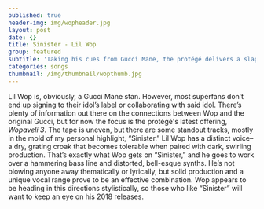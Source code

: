 ```yaml
---
published: true
header-img: img/wopheader.jpg
layout: post
date: {}
title: Sinister - Lil Wop
group: featured
subtitle: 'Taking his cues from Gucci Mane, the protégé delivers a slapper'
categories: songs
thumbnail: /img/thumbnail/wopthumb.jpg
---
```

<p class="p1">Lil Wop is, obviously, a Gucci Mane stan. However, most superfans don&rsquo;t end up signing to their idol&rsquo;s label or collaborating with said idol. There&rsquo;s plenty of information out there on the connections between Wop and the original Gucci, but for now the focus is the prot&eacute;g&eacute;'s latest offering, <em>Wopaveli 3</em>. The tape is uneven, but there are some standout tracks, mostly in the mold of my personal highlight, &ldquo;Sinister.&rdquo; Lil Wop has a distinct voice&ndash;a dry, grating croak that becomes tolerable when paired with dark, swirling production. That&rsquo;s exactly what Wop gets on &ldquo;Sinister,&rdquo; and he goes to work over a hammering bass line and distorted, bell-esque synths. He&rsquo;s not blowing anyone away thematically or lyrically, but solid production and a unique vocal range prove to be an effective combination. Wop appears to be heading in this directions stylistically, so those who like &ldquo;Sinister&rdquo; will want to keep an eye on his 2018 releases.</p>
